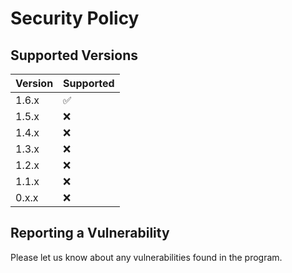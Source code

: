 # Security Policy

## Supported Versions

| Version | Supported          |
| ------- | ------------------ |
| 1.6.x   | :white_check_mark: |
| 1.5.x   | :x:                |
| 1.4.x   | :x:                |
| 1.3.x   | :x:                |
| 1.2.x   | :x:                |
| 1.1.x   | :x:                |
| 0.x.x   | :x:                |

## Reporting a Vulnerability

Please let us know about any vulnerabilities found in the program.
